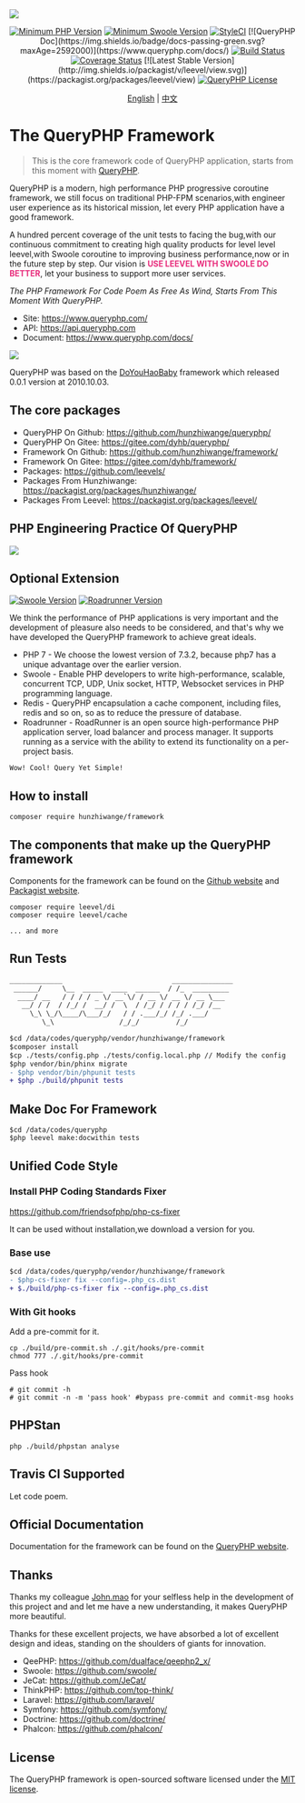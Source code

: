 <img src="./queryphp.png" />

<p align="center">
  <a href="https://php.net"><img src="https://img.shields.io/badge/php-%3E%3D%207.3.2-8892BF.svg" alt="Minimum PHP Version"></a>
  <a href="https://www.swoole.com/"><img src="https://img.shields.io/badge/swoole-%3E%3D%204.4.5-008de0.svg" alt="Minimum Swoole Version"></a>
  <a href="https://github.styleci.io/repos/91284136"><img src="https://github.styleci.io/repos/91284136/shield?branch=master" alt="StyleCI"></a>
  [![QueryPHP Doc](https://img.shields.io/badge/docs-passing-green.svg?maxAge=2592000)](https://www.queryphp.com/docs/)
  <a href="https://travis-ci.org/hunzhiwange/framework">
    <img alt="Build Status" src="https://img.shields.io/travis/hunzhiwange/framework.svg" /></a>
  <a href='https://coveralls.io/github/hunzhiwange/framework?branch=master'><img src='https://coveralls.io/repos/github/hunzhiwange/framework/badge.svg?branch=master' alt='Coverage Status' /></a>
  [![Latest Stable Version](http://img.shields.io/packagist/v/leevel/view.svg)](https://packagist.org/packages/leevel/view)
  <a href="http://opensource.org/licenses/MIT">
    <img alt="QueryPHP License" src="https://poser.pugx.org/hunzhiwange/framework/license.svg" /></a>
</p>

<p align="center">
    <a href="./README.md">English</a> | <a href="./README-zh-CN.md">中文</a>
</p>

# The QueryPHP Framework

> This is the core framework code of QueryPHP application, starts from this moment with [QueryPHP](https://github.com/hunzhiwange/queryphp).

QueryPHP is a modern, high performance PHP progressive coroutine framework, we still focus on traditional PHP-FPM scenarios,with engineer user experience as its historical mission, let every PHP application have a good framework.

A hundred percent coverage of the unit tests to facing the bug,with our continuous commitment to creating high quality products for level level leevel,with Swoole coroutine to improving business performance,now or in the future step by step. Our vision is **<span style="color:#e82e7d;">USE LEEVEL WITH SWOOLE DO BETTER</span>**, let your business to support more user services.

*The PHP Framework For Code Poem As Free As Wind, Starts From This Moment With QueryPHP.*

* Site: <https://www.queryphp.com/>
* API: <https://api.queryphp.com>
* Document: <https://www.queryphp.com/docs/>

![](doyouhaobaby.png)

QueryPHP was based on the [DoYouHaoBaby](https://raw.githubusercontent.com/hunzhiwange/framework/master/doyouhaobaby-googlecode.jpg) framework which released 0.0.1 version at 2010.10.03.

## The core packages

 * QueryPHP On Github: <https://github.com/hunzhiwange/queryphp/>
 * QueryPHP On Gitee: <https://gitee.com/dyhb/queryphp/>
 * Framework On Github: <https://github.com/hunzhiwange/framework/>
 * Framework On Gitee: <https://gitee.com/dyhb/framework/>
 * Packages: <https://github.com/leevels/>
 * Packages From Hunzhiwange: <https://packagist.org/packages/hunzhiwange/>
 * Packages From Leevel: <https://packagist.org/packages/leevel/>

## PHP Engineering Practice Of QueryPHP

<img src="./engineering.jpg" />

## Optional Extension

<p>
  <a href="http://pecl.php.net/package/swoole">
    <img alt="Swoole Version" src="https://img.shields.io/badge/swoole-%3E=4.2.6-brightgreen.svg" /></a>
  <a href="https://github.com/spiral/roadrunner">
    <img alt="Roadrunner Version" src="https://img.shields.io/badge/roadrunner-%3E=1.3.5-brightgreen.svg" /></a>
</p>

We think the performance of PHP applications is very important and the development of pleasure also needs to be considered, and that's why we have developed the QueryPHP framework to achieve great ideals.

* PHP 7 - We choose the lowest version of 7.3.2, because php7 has a unique advantage over the earlier version.
* Swoole - Enable PHP developers to write high-performance, scalable, concurrent TCP, UDP, Unix socket, HTTP, Websocket services in PHP programming language.
* Redis - QueryPHP encapsulation a cache component, including files, redis and so on, so as to reduce the pressure of database.
* Roadrunner - RoadRunner is an open source high-performance PHP application server, load balancer and process manager. It supports running as a service with the ability to extend its functionality on a per-project basis.

```
Wow! Cool! Query Yet Simple!
```

## How to install

```
composer require hunzhiwange/framework
```

## The components that make up the QueryPHP framework

Components for the framework can be found on the [Github website](https://github.com/queryyetsimple) and [Packagist website](https://packagist.org/packages/leevel/).

```
composer require leevel/di
composer require leevel/cache

... and more
```

## Run Tests

```diff
_____________                           _______________
 ______/     \__  _____  ____  ______  / /_  _________
  ____/ __   / / / / _ \/ __`\/ / __ \/ __ \/ __ \___
   __/ / /  / /_/ /  __/ /  \  / /_/ / / / / /_/ /__
     \_\ \_/\____/\___/_/   / / .___/_/ /_/ .___/
        \_\                /_/_/         /_/

$cd /data/codes/queryphp/vendor/hunzhiwange/framework      
$composer install
$cp ./tests/config.php ./tests/config.local.php // Modify the config
$php vendor/bin/phinx migrate
- $php vendor/bin/phpunit tests
+ $php ./build/phpunit tests
```

## Make Doc For Framework

```
$cd /data/codes/queryphp
$php leevel make:docwithin tests
```

## Unified Code Style

### Install PHP Coding Standards Fixer

<https://github.com/friendsofphp/php-cs-fixer>

It can be used without installation,we download a version for you.

### Base use

```diff
$cd /data/codes/queryphp/vendor/hunzhiwange/framework
- $php-cs-fixer fix --config=.php_cs.dist
+ $./build/php-cs-fixer fix --config=.php_cs.dist
```

### With Git hooks

Add a pre-commit for it.

```
cp ./build/pre-commit.sh ./.git/hooks/pre-commit
chmod 777 ./.git/hooks/pre-commit
```

Pass hook

```
# git commit -h
# git commit -n -m 'pass hook' #bypass pre-commit and commit-msg hooks
```

## PHPStan 

```
php ./build/phpstan analyse
```

## Travis CI Supported

Let code poem.

## Official Documentation

Documentation for the framework can be found on the [QueryPHP website](http://www.queryphp.com).

## Thanks

Thanks my colleague [John.mao](https://github.com/maosea0125) for your selfless help in the development of this project and and let me have a new understanding, it makes QueryPHP more beautiful.

Thanks for these excellent projects, we have absorbed a lot of excellent design and ideas, standing on the shoulders of giants for innovation.

 * QeePHP: <https://github.com/dualface/qeephp2_x/>
 * Swoole: <https://github.com/swoole/>
 * JeCat: <https://github.com/JeCat/>
 * ThinkPHP: <https://github.com/top-think/>
 * Laravel: <https://github.com/laravel/>
 * Symfony: <https://github.com/symfony/>
 * Doctrine: <https://github.com/doctrine/>
 * Phalcon: <https://github.com/phalcon/>

## License

The QueryPHP framework is open-sourced software licensed under the [MIT license](http://opensource.org/licenses/MIT).
